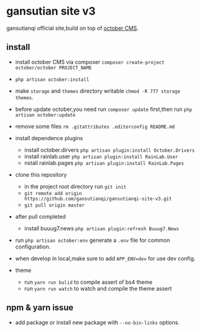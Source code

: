 # gansutian site v3
gansutianqi official site,build on top of [october CMS](https://github.com/octobercms/october).

## install
+ install october CMS via composer `composer create-project october/october PROJECT_NAME`
+ `php artisan october:install`
+ make `storage` and `themes` directory writable `chmod -R 777 storage themes`.
+ before update october,you need run `composer update` first,then run `php artisan october:update`
+ remove some files `rm .gitattributes .editorconfig README.md`
+ install dependence plugins
    + install october.dirvers `php artisan plugin:install October.Drivers`
    + install rainlab.user `php artisan plugin:install RainLab.User`
    + nstall rainlab.pages `php artisan plugin:install RainLab.Pages`
+ clone this repository
    + in the project root directory run `git init`
    + `git remote add origin https://github.com/gansutianqi/gansutianqi-site-v3.git`
    + `git pull origin master`
+ after pull completed
    + install buuug7.news `php artisan plugin:refresh Buuug7.News`
+ run `php artisan october:env` generate a `.env` file for common configuration.    
+ when develop in local,make sure to add `APP_ENV=dev` for use dev config.    

+ theme
    + run `yarn run bulid` to compile assert of bs4 theme
    + run `yarn run watch` to watch and compile the theme assert
    
## npm & yarn issue
+ add package or install new package with `--no-bin-links` options.    
